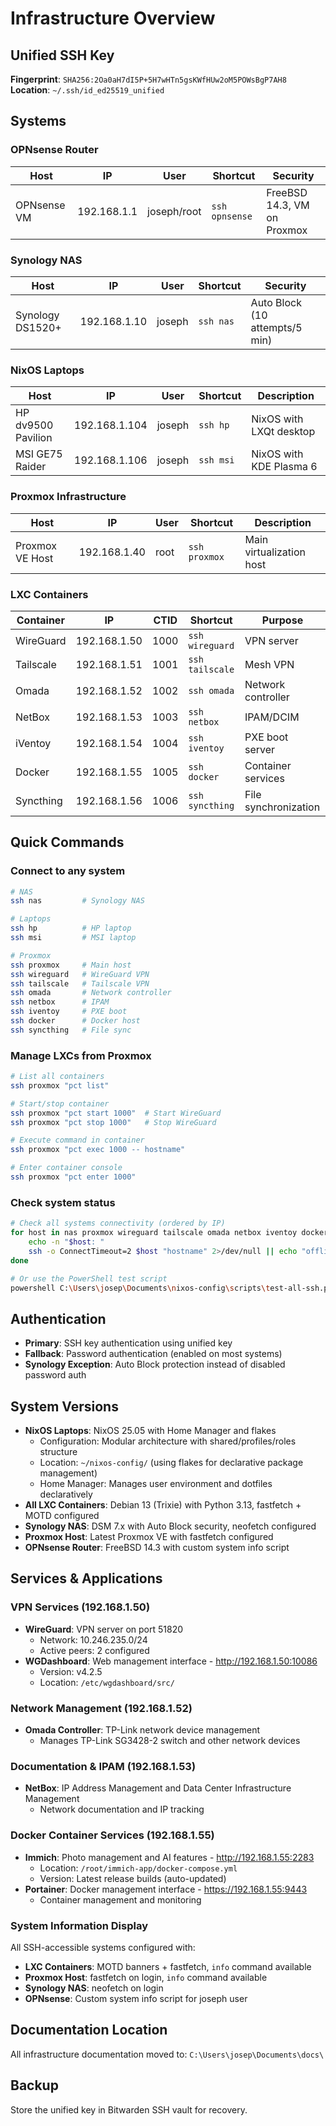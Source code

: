 # Infrastructure Overview

## Unified SSH Key
**Fingerprint**: `SHA256:2Oa0aH7dI5P+5H7wHTn5gsKWfHUw2oM5POWsBgP7AH8`
**Location**: `~/.ssh/id_ed25519_unified`

## Systems

### OPNsense Router
| Host | IP | User | Shortcut | Security |
|------|-----|------|----------|----------|
| OPNsense VM | 192.168.1.1 | joseph/root | `ssh opnsense` | FreeBSD 14.3, VM on Proxmox |

### Synology NAS
| Host | IP | User | Shortcut | Security |
|------|-----|------|----------|----------|
| Synology DS1520+ | 192.168.1.10 | joseph | `ssh nas` | Auto Block (10 attempts/5 min) |

### NixOS Laptops
| Host | IP | User | Shortcut | Description |
|------|-----|------|----------|-------------|
| HP dv9500 Pavilion | 192.168.1.104 | joseph | `ssh hp` | NixOS with LXQt desktop |
| MSI GE75 Raider | 192.168.1.106 | joseph | `ssh msi` | NixOS with KDE Plasma 6 |

### Proxmox Infrastructure
| Host | IP | User | Shortcut | Description |
|------|-----|------|----------|-------------|
| Proxmox VE Host | 192.168.1.40 | root | `ssh proxmox` | Main virtualization host |

### LXC Containers
| Container | IP | CTID | Shortcut | Purpose |
|-----------|-----|------|----------|---------|
| WireGuard | 192.168.1.50 | 1000 | `ssh wireguard` | VPN server |
| Tailscale | 192.168.1.51 | 1001 | `ssh tailscale` | Mesh VPN |
| Omada | 192.168.1.52 | 1002 | `ssh omada` | Network controller |
| NetBox | 192.168.1.53 | 1003 | `ssh netbox` | IPAM/DCIM |
| iVentoy | 192.168.1.54 | 1004 | `ssh iventoy` | PXE boot server |
| Docker | 192.168.1.55 | 1005 | `ssh docker` | Container services |
| Syncthing | 192.168.1.56 | 1006 | `ssh syncthing` | File synchronization |

## Quick Commands

### Connect to any system
```bash
# NAS
ssh nas         # Synology NAS

# Laptops
ssh hp          # HP laptop
ssh msi         # MSI laptop

# Proxmox
ssh proxmox     # Main host
ssh wireguard   # WireGuard VPN
ssh tailscale   # Tailscale VPN
ssh omada       # Network controller
ssh netbox      # IPAM
ssh iventoy     # PXE boot
ssh docker      # Docker host
ssh syncthing   # File sync
```

### Manage LXCs from Proxmox
```bash
# List all containers
ssh proxmox "pct list"

# Start/stop container
ssh proxmox "pct start 1000"  # Start WireGuard
ssh proxmox "pct stop 1000"   # Stop WireGuard

# Execute command in container
ssh proxmox "pct exec 1000 -- hostname"

# Enter container console
ssh proxmox "pct enter 1000"
```

### Check system status
```bash
# Check all systems connectivity (ordered by IP)
for host in nas proxmox wireguard tailscale omada netbox iventoy docker syncthing hp msi; do
    echo -n "$host: "
    ssh -o ConnectTimeout=2 $host "hostname" 2>/dev/null || echo "offline"
done

# Or use the PowerShell test script
powershell C:\Users\josep\Documents\nixos-config\scripts\test-all-ssh.ps1
```

## Authentication
- **Primary**: SSH key authentication using unified key
- **Fallback**: Password authentication (enabled on most systems)
- **Synology Exception**: Auto Block protection instead of disabled password auth

## System Versions
- **NixOS Laptops**: NixOS 25.05 with Home Manager and flakes
  - Configuration: Modular architecture with shared/profiles/roles structure
  - Location: `~/nixos-config/` (using flakes for declarative package management)
  - Home Manager: Manages user environment and dotfiles declaratively
- **All LXC Containers**: Debian 13 (Trixie) with Python 3.13, fastfetch + MOTD configured
- **Synology NAS**: DSM 7.x with Auto Block security, neofetch configured
- **Proxmox Host**: Latest Proxmox VE with fastfetch configured
- **OPNsense Router**: FreeBSD 14.3 with custom system info script

## Services & Applications

### VPN Services (192.168.1.50)
- **WireGuard**: VPN server on port 51820
  - Network: 10.246.235.0/24
  - Active peers: 2 configured
- **WGDashboard**: Web management interface - http://192.168.1.50:10086
  - Version: v4.2.5
  - Location: `/etc/wgdashboard/src/`

### Network Management (192.168.1.52)
- **Omada Controller**: TP-Link network device management
  - Manages TP-Link SG3428-2 switch and other network devices

### Documentation & IPAM (192.168.1.53)
- **NetBox**: IP Address Management and Data Center Infrastructure Management
  - Network documentation and IP tracking

### Docker Container Services (192.168.1.55)
- **Immich**: Photo management and AI features - http://192.168.1.55:2283
  - Location: `/root/immich-app/docker-compose.yml`
  - Version: Latest release builds (auto-updated)
- **Portainer**: Docker management interface - https://192.168.1.55:9443
  - Container management and monitoring

### System Information Display
All SSH-accessible systems configured with:
- **LXC Containers**: MOTD banners + fastfetch, `info` command available
- **Proxmox Host**: fastfetch on login, `info` command available  
- **Synology NAS**: neofetch on login
- **OPNsense**: Custom system info script for joseph user

## Documentation Location
All infrastructure documentation moved to: `C:\Users\josep\Documents\docs\`

## Backup
Store the unified key in Bitwarden SSH vault for recovery.